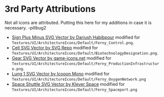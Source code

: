 # 3rd Party Attributions

Not all icons are attributed. Putting this here for my additions in case it is necessary. -pillbug2

* [Sign Plus Minus SVG Vector by Dariush Habibpour](https://www.svgrepo.com/svg/489613/sign-plus-minus)
  modified for `Textures/UI/ArchitectureIcons/Default/Ferny_Control.png`.
* [Cell SVG Vector by SVG Repo](https://www.svgrepo.com/svg/201559/cell)
  modified for `Textures/UI/ArchitectureIcons/Default/BiotechnologyDesignation.png`.
* [Gear SVG Vector by game-icons.net](https://www.svgrepo.com/svg/479352/gear)
  modified for `Textures/UI/ArchitectureIcons/Default/Ferny_ProductionInfrastructure.png`.
* [Lung 1 SVG Vector by Icooon Mono](https://www.svgrepo.com/svg/482747/lung-1)
  modified for `Textures/UI/ArchitectureIcons/Default/Ferny_OxygenNetwork.png`
* [Space Shuttle SVG Vector by Klever Space](https://www.svgrepo.com/svg/488688/space-shuttle)
  modified for `Textures/UI/ArchitectureIcons/Default/Ferny_Spaceport.png`
